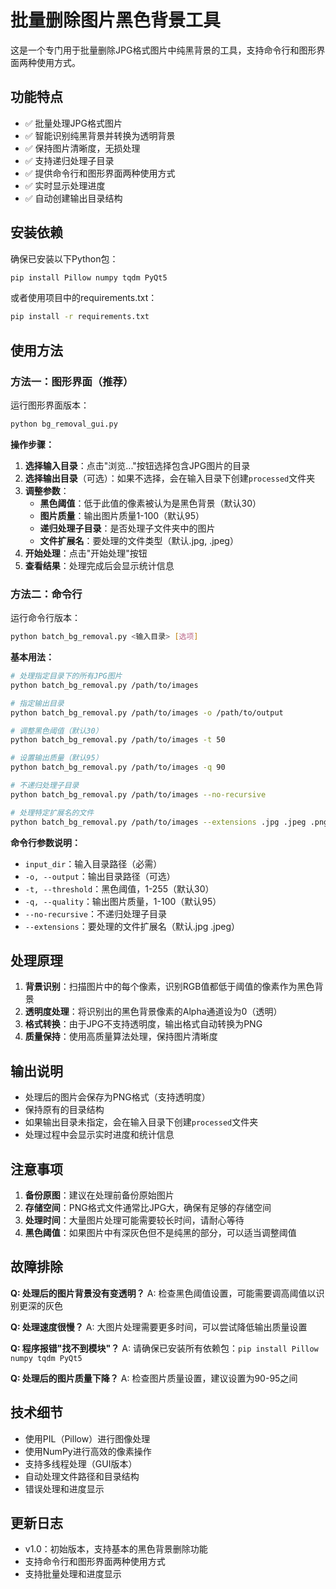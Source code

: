 # 批量删除图片黑色背景工具

这是一个专门用于批量删除JPG格式图片中纯黑背景的工具，支持命令行和图形界面两种使用方式。

## 功能特点

- ✅ 批量处理JPG格式图片
- ✅ 智能识别纯黑背景并转换为透明背景
- ✅ 保持图片清晰度，无损处理
- ✅ 支持递归处理子目录
- ✅ 提供命令行和图形界面两种使用方式
- ✅ 实时显示处理进度
- ✅ 自动创建输出目录结构

## 安装依赖

确保已安装以下Python包：

```bash
pip install Pillow numpy tqdm PyQt5
```

或者使用项目中的requirements.txt：

```bash
pip install -r requirements.txt
```

## 使用方法

### 方法一：图形界面（推荐）

运行图形界面版本：

```bash
python bg_removal_gui.py
```

**操作步骤：**

1. **选择输入目录**：点击"浏览..."按钮选择包含JPG图片的目录
2. **选择输出目录**（可选）：如果不选择，会在输入目录下创建`processed`文件夹
3. **调整参数**：
   - **黑色阈值**：低于此值的像素被认为是黑色背景（默认30）
   - **图片质量**：输出图片质量1-100（默认95）
   - **递归处理子目录**：是否处理子文件夹中的图片
   - **文件扩展名**：要处理的文件类型（默认.jpg, .jpeg）
4. **开始处理**：点击"开始处理"按钮
5. **查看结果**：处理完成后会显示统计信息

### 方法二：命令行

运行命令行版本：

```bash
python batch_bg_removal.py <输入目录> [选项]
```

**基本用法：**

```bash
# 处理指定目录下的所有JPG图片
python batch_bg_removal.py /path/to/images

# 指定输出目录
python batch_bg_removal.py /path/to/images -o /path/to/output

# 调整黑色阈值（默认30）
python batch_bg_removal.py /path/to/images -t 50

# 设置输出质量（默认95）
python batch_bg_removal.py /path/to/images -q 90

# 不递归处理子目录
python batch_bg_removal.py /path/to/images --no-recursive

# 处理特定扩展名的文件
python batch_bg_removal.py /path/to/images --extensions .jpg .jpeg .png
```

**命令行参数说明：**

- `input_dir`：输入目录路径（必需）
- `-o, --output`：输出目录路径（可选）
- `-t, --threshold`：黑色阈值，1-255（默认30）
- `-q, --quality`：输出图片质量，1-100（默认95）
- `--no-recursive`：不递归处理子目录
- `--extensions`：要处理的文件扩展名（默认.jpg .jpeg）

## 处理原理

1. **背景识别**：扫描图片中的每个像素，识别RGB值都低于阈值的像素作为黑色背景
2. **透明度处理**：将识别出的黑色背景像素的Alpha通道设为0（透明）
3. **格式转换**：由于JPG不支持透明度，输出格式自动转换为PNG
4. **质量保持**：使用高质量算法处理，保持图片清晰度

## 输出说明

- 处理后的图片会保存为PNG格式（支持透明度）
- 保持原有的目录结构
- 如果输出目录未指定，会在输入目录下创建`processed`文件夹
- 处理过程中会显示实时进度和统计信息

## 注意事项

1. **备份原图**：建议在处理前备份原始图片
2. **存储空间**：PNG格式文件通常比JPG大，确保有足够的存储空间
3. **处理时间**：大量图片处理可能需要较长时间，请耐心等待
4. **黑色阈值**：如果图片中有深灰色但不是纯黑的部分，可以适当调整阈值

## 故障排除

**Q: 处理后的图片背景没有变透明？**
A: 检查黑色阈值设置，可能需要调高阈值以识别更深的灰色

**Q: 处理速度很慢？**
A: 大图片处理需要更多时间，可以尝试降低输出质量设置

**Q: 程序报错"找不到模块"？**
A: 请确保已安装所有依赖包：`pip install Pillow numpy tqdm PyQt5`

**Q: 处理后的图片质量下降？**
A: 检查图片质量设置，建议设置为90-95之间

## 技术细节

- 使用PIL（Pillow）进行图像处理
- 使用NumPy进行高效的像素操作
- 支持多线程处理（GUI版本）
- 自动处理文件路径和目录结构
- 错误处理和进度显示

## 更新日志

- v1.0：初始版本，支持基本的黑色背景删除功能
- 支持命令行和图形界面两种使用方式
- 支持批量处理和进度显示
